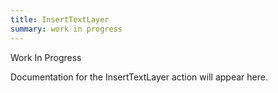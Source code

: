 ```yaml
---
title: InsertTextLayer
summary: work in progress
---
```


Work In Progress

Documentation for the InsertTextLayer action will appear here.